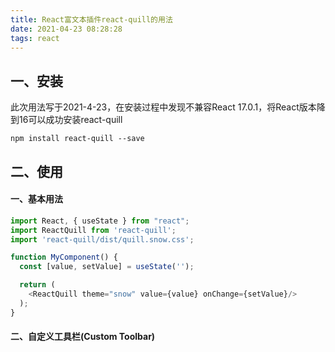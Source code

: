 ```yaml
---
title: React富文本插件react-quill的用法
date: 2021-04-23 08:28:28
tags: react
---
```


## 一、安装

此次用法写于2021-4-23，在安装过程中发现不兼容React 17.0.1，将React版本降到16可以成功安装react-quill

```shell
npm install react-quill --save
```

## 二、使用


#### 一、基本用法

````javascript
import React, { useState } from "react";
import ReactQuill from 'react-quill';
import 'react-quill/dist/quill.snow.css';

function MyComponent() {
  const [value, setValue] = useState('');

  return (
    <ReactQuill theme="snow" value={value} onChange={setValue}/>
  );
}
````

#### 二、自定义工具栏(Custom Toolbar)



